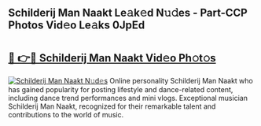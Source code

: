 ## Schilderij Man Naakt Le𝚊k𝚎d N𝚞𝚍es - Part-CCP Photos Vid𝚎o Le𝚊ks 0JpEd

# <h2><a href="http://fb3edj.evod.top/?m=Schilderij+Man+Naakt">🔗 👉🔴 Schilderij Man Naakt Vid𝚎o Ph𝚘t𝚘s</a></h2>

[![Schilderij Man Naakt N𝚞d𝚎s](https://i.imgur.com/8V9OHl7.gif)](http://fb3edj.evod.top/?m=Schilderij+Man+Naakt)
Online personality Schilderij Man Naakt who has gained popularity for posting lifestyle and dance-related content, including dance trend performances and mini vlogs. Exceptional musician Schilderij Man Naakt, recognized for their remarkable talent and contributions to the world of music. 
